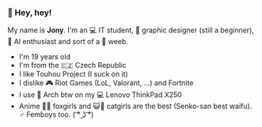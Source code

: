 ### 👋 Hey, hey!

My name is **Jony**. I'm an 💻 IT student, 🎨 graphic designer (still a beginner), 🤖 AI enthusiast and sort of a 🗾 weeb.

- I'm 19 years old
- I'm from the 🇨🇿 Czech Republic
- I like Touhou Project (I suck on it)
- I dislike 🎮 Riot Games (LoL, Valorant, ...) and Fortnite
- I use 🐧 Arch btw on my 💻 Lenovo ThinkPad X250
- Anime 🦊👧 foxgirls and 😺👧 catgirls are the best (Senko-san best waifu). ♂ Femboys too. ( ͡° ͜ʖ ͡°)




<!--
**LilJonyX/LilJonyX** is a ✨ _special_ ✨ repository because its `README.md` (this file) appears on your GitHub profile.

Here are some ideas to get you started:

- 🔭 I’m currently working on ...
- 🌱 I’m currently learning ...
- 👯 I’m looking to collaborate on ...
- 🤔 I’m looking for help with ...
- 💬 Ask me about ...
- 📫 How to reach me: ...
- 😄 Pronouns: ...
- ⚡ Fun fact: ...
-->
